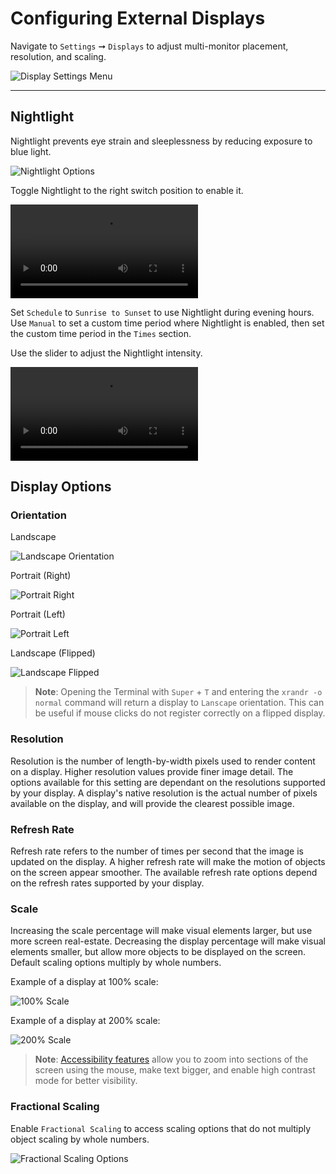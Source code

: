 # Configuring External Displays

Navigate to `Settings` ➞ `Displays` to adjust multi-monitor placement, resolution, and scaling.

![Display Settings Menu](/images/config-displays/display-settings.png)

---

## Nightlight

Nightlight prevents eye strain and sleeplessness by reducing exposure to blue light.

![Nightlight Options](/images/config-displays/night-light-settings.png)

Toggle Nightlight to the right switch position to enable it.

<video autoplay loop>
    <source src="/images/config-displays/nightlight-toggle.webm" />
</video>

Set `Schedule` to `Sunrise to Sunset` to use Nightlight during evening hours. Use `Manual` to set a custom time period where Nightlight is enabled, then set the custom time period in the `Times` section.

Use the slider to adjust the Nightlight intensity.

<video autoplay loop>
    <source src="/images/config-displays/nightlight-adjust.webm" />
</video>

## Display Options

### Orientation

Landscape

![Landscape Orientation](/images/config-displays/landscape.png)

Portrait (Right)

![Portrait Right](/images/config-displays/portrait-right.png)

Portrait (Left)

![Portrait Left](/images/config-displays/portrait-left.png)

Landscape (Flipped)

![Landscape Flipped](/images/config-displays/landscape-flipped.png)

>**Note**: Opening the Terminal with `Super` + `T` and entering the `xrandr -o normal` command will return a display to `Lanscape` orientation. This can be useful if mouse clicks do not register correctly on a flipped display.

### Resolution

Resolution is the number of length-by-width pixels used to render content on a display. Higher resolution values provide finer image detail. The options available for this setting are dependant on the resolutions supported by your display. A display's native resolution is the actual number of pixels available on the display, and will provide the clearest possible image.

### Refresh Rate

Refresh rate refers to the number of times per second that the image is updated on the display. A higher refresh rate will make the motion of objects on the screen appear smoother. The available refresh rate options depend on the refresh rates supported by your display.

### Scale

Increasing the scale percentage will make visual elements larger, but use more screen real-estate. Decreasing the display percentage will make visual elements smaller, but allow more objects to be displayed on the screen. Default scaling options multiply by whole numbers.

Example of a display at 100% scale:

![100% Scale](/images/config-displays/100-scale.png)

Example of a display at 200% scale:

![200% Scale](/images/config-displays/200-scale.png)

>**Note**: [Accessibility features](/customize-pop/accessibility-seeing.md) allow you to zoom into sections of the screen using the mouse, make text bigger, and enable high contrast mode for better visibility.

### Fractional Scaling

Enable `Fractional Scaling` to access scaling options that do not multiply object scaling by whole numbers.

![Fractional Scaling Options](/images/config-displays/fractional-scaling-options.png)
